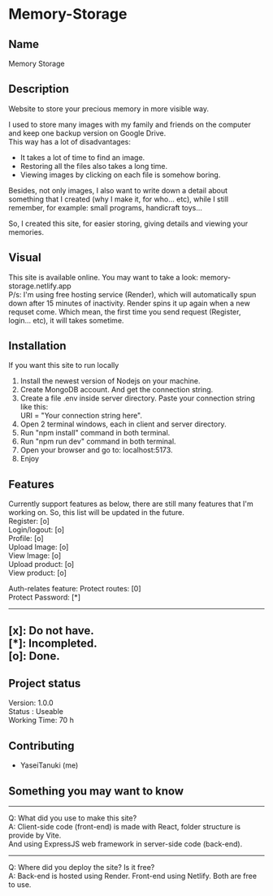 # Memory-Storage

## Name
Memory Storage<br/>

## Description
Website to store your precious memory in more visible way.<br/>

I used to store many images with my family and friends on the computer and keep one backup version on Google Drive.<br/>
This way has a lot of disadvantages:<br/>
+ It takes a lot of time to find an image.<br/>
+ Restoring all the files also takes a long time.<br/>
+ Viewing images by clicking on each file is somehow boring.<br/>

Besides, not only images, I also want to write down a detail about something that I created (why I make it, for who... etc), while I still remember, for example: small programs, handicraft toys...<br/>

So, I created this site, for easier storing, giving details and viewing your memories.<br/>

## Visual
This site is available online. You may want to take a look: memory-storage.netlify.app<br/>
P/s: I'm using free hosting service (Render), which will automatically spun down after 15 minutes of inactivity. Render spins it up again when a new requset come. Which mean, the first time you send request (Register, login... etc), it will takes sometime.<br/>

## Installation
If you want this site to run locally<br/>
1. Install the newest version of Nodejs on your machine.<br/>
2. Create MongoDB account. And get the connection string.<br/>
3. Create a file .env inside server directory. Paste your connection string like this:<br/>
    URI = "Your connection string here".<br/>
4. Open 2 terminal windows, each in client and server directory.<br/>
5. Run "npm install" command in both terminal.<br/>
6. Run "npm run dev" command in both terminal.<br/>
7. Open your browser and go to: localhost:5173.<br/>
8. Enjoy

## Features
Currently support features as below, there are still many features that I'm working on. So, this list will be updated in the future.<br/>
    Register: [o]<br/>
    Login/logout: [o]<br/>
    Profile: [o]<br/>
    Upload Image: [o]<br/>
    View Image: [o]<br/>
    Upload product: [o]<br/>
    View product: [o]<br/>

Auth-relates feature:
    Protect routes: [0]<br/>
    Protect Password: [*]<br/>

--------------------------
[x]: Do not have.<br/>
[*]: Incompleted.<br/>
[o]: Done.<br/>
--------------------------

## Project status

Version: 1.0.0<br/>
Status : Useable<br/>
Working Time: 70 h<br/>

## Contributing
+ YaseiTanuki (me)<br/>



## Something you may want to know
----------
Q: What did you use to make this site?<br/>
A: Client-side code (front-end) is made with React, folder structure is provide by Vite.<br/>
   And using ExpressJS web framework in server-side code (back-end).<br/>

----------
Q: Where did you deploy the site? Is it free?<br/>
A: Back-end is hosted using Render. Front-end using Netlify. Both are free to use.<br/>